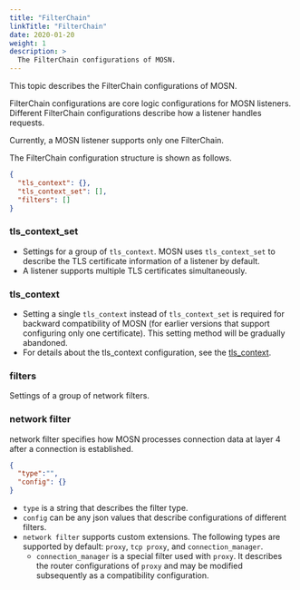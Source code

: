 ```yaml
---
title: "FilterChain"
linkTitle: "FilterChain"
date: 2020-01-20
weight: 1
description: >
  The FilterChain configurations of MOSN.
---
```


This topic describes the FilterChain configurations of MOSN.

FilterChain configurations are core logic configurations for MOSN listeners. Different FilterChain configurations describe how a listener handles requests.

Currently, a MOSN listener supports only one FilterChain.

The FilterChain configuration structure is shown as follows.

```json
{
  "tls_context": {},
  "tls_context_set": [],
  "filters": []
}
```

### tls_context_set

- Settings for a group of `tls_context`. MOSN uses `tls_context_set` to describe the TLS certificate information of a listener by default.
- A listener supports multiple TLS certificates simultaneously.

### tls_context

- Setting a single `tls_context` instead of `tls_context_set` is required for backward compatibility of MOSN (for earlier versions that support configuring only one certificate). This setting method will be gradually abandoned.
- For details about the tls_context configuration, see the [tls_context](../../custom#tls-context).

### filters

Settings of a group of network filters.

### network filter

network filter specifies how MOSN processes connection data at layer 4 after a connection is established.

```json
{
  "type":"",
  "config": {}
}
```

- `type` is a string that describes the filter type.
- `config` can be any json values that describe configurations of different filters.
- `network filter` supports custom extensions. The following types are supported by default: `proxy`, `tcp proxy`, and `connection_manager`.
   - `connection_manager` is a special filter used with `proxy`. It describes the router configurations of `proxy` and may be modified subsequently as a compatibility configuration.

